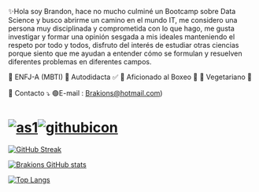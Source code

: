 ✨Hola soy Brandon, hace no mucho culminé un Bootcamp sobre Data Science y busco abrirme un camino en el mundo IT, me considero una persona muy disciplinada y comprometida con lo que hago, me gusta investigar y formar una opinión sesgada a mis ideales manteniendo el respeto por todo y todos, disfruto del interés de estudiar otras ciencias porque siento que me ayudan a entender cómo se formulan y resuelven diferentes problemas en diferentes campos.


🔽 ENFJ-A (MBTI)
🔽 Autodidacta ✅
🔽 Aficionado al Boxeo 🥊
🔽 Vegetariano 🥑

💌 Contacto ⤵
 🟢E-mail : Brakions@hotmail.com)
 # [![as1](https://user-images.githubusercontent.com/93687273/197913759-f602643c-66bd-454c-8ef6-324e48191ada.png)](https://www.linkedin.com/in/brakions/)[![githubicon](https://user-images.githubusercontent.com/93687273/198377022-e84fa228-dcd9-4097-853a-8e54ac98dbe1.png)](https://github.com/Brakions)

[![GitHub Streak](https://streak-stats.demolab.com/?user=Brakions&theme=dark)](https://git.io/streak-stats)

[![Brakions GitHub stats](https://github-readme-stats.vercel.app/api?username=brakions&show_icons=true&theme=radical)](https://github.com/brakions/github-readme-stats)

[![Top Langs](https://github-readme-stats.vercel.app/api/top-langs/?username=brakions&theme=radical)](https://github.com/brakions/github-readme-stats)



